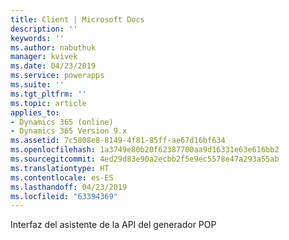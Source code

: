 ```yaml
---
title: Client | Microsoft Docs
description: ''
keywords: ''
ms.author: nabuthuk
manager: kvivek
ms.date: 04/23/2019
ms.service: powerapps
ms.suite: ''
ms.tgt_pltfrm: ''
ms.topic: article
applies_to:
- Dynamics 365 (online)
- Dynamics 365 Version 9.x
ms.assetid: 7c5808e8-8149-4f81-85ff-ae67d16bf634
ms.openlocfilehash: 1a3749e80b20f62387700aa9d16331e63e616bb2
ms.sourcegitcommit: 4ed29d83e90a2ecbb2f5e9ec5578e47a293a55ab
ms.translationtype: HT
ms.contentlocale: es-ES
ms.lasthandoff: 04/23/2019
ms.locfileid: "63394369"
---
```

Interfaz del asistente de la API del generador POP

